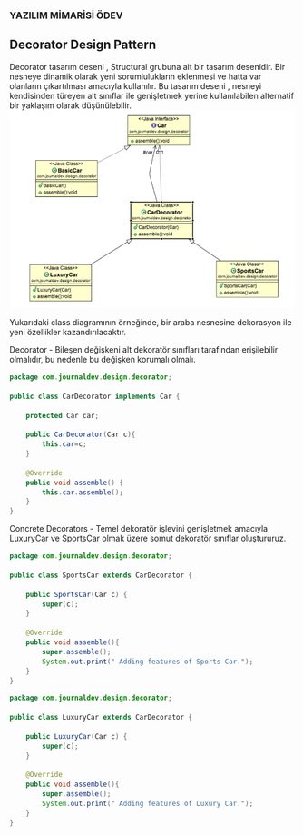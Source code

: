 ### YAZILIM MİMARİSİ ÖDEV

## Decorator Design Pattern

Decorator tasarım deseni , Structural grubuna ait bir tasarım desenidir. Bir nesneye dinamik olarak yeni sorumlulukların eklenmesi ve hatta var olanların çıkartılması amacıyla kullanılır. Bu tasarım deseni , nesneyi kendisinden türeyen alt sınıflar ile genişletmek yerine kullanılabilen alternatif bir yaklaşım olarak düşünülebilir.
![Image of Class](https://github.com/berfinnmutlu/YazilimMimarisiOdev/blob/master/class.png)

Yukarıdaki class diagramının örneğinde, bir araba nesnesine dekorasyon ile yeni özellikler kazandırılacaktır.



Decorator - Bileşen değişkeni alt dekoratör sınıfları tarafından erişilebilir olmalıdır, bu nedenle bu değişken korumalı olmalı.

```java
package com.journaldev.design.decorator;

public class CarDecorator implements Car {

	protected Car car;
	
	public CarDecorator(Car c){
		this.car=c;
	}
	
	@Override
	public void assemble() {
		this.car.assemble();
	}
}
```

Concrete Decorators - Temel dekoratör işlevini genişletmek amacıyla LuxuryCar ve SportsCar olmak üzere somut dekoratör sınıflar oluştururuz.

```java
package com.journaldev.design.decorator;

public class SportsCar extends CarDecorator {

	public SportsCar(Car c) {
		super(c);
	}

	@Override
	public void assemble(){
		super.assemble();
		System.out.print(" Adding features of Sports Car.");
	}
}
```


```java
package com.journaldev.design.decorator;

public class LuxuryCar extends CarDecorator {

	public LuxuryCar(Car c) {
		super(c);
	}
	
	@Override
	public void assemble(){
		super.assemble();
		System.out.print(" Adding features of Luxury Car.");
	}
}
```






















